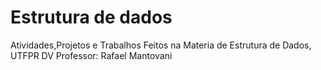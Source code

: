 # Estrutura de dados
Atividades,Projetos e Trabalhos Feitos na Materia de Estrutura de Dados, UTFPR DV Professor: Rafael Mantovani
